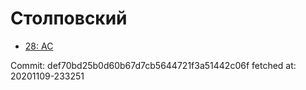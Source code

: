 # Столповский
- [28: AC](28.md)

Commit: def70bd25b0d60b67d7cb5644721f3a51442c06f
 fetched at: 20201109-233251
